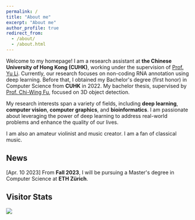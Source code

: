 ```yaml
---
permalink: /
title: "About me"
excerpt: "About me"
author_profile: true
redirect_from: 
  - /about/
  - /about.html
---
```


Welcome to my homepage! I am a research assistant at **the Chinese University of Hong Kong (CUHK)**, working under the supervision of [Prof. Yu Li](https://liyu95.com). Currently, our research focuses on non-coding RNA annotation using deep learning. Before that, I obtained my Bachelor's degree (first honor) in Computer Science from **CUHK** in 2022. My bachelor thesis, supervised by [Prof. Chi-Wing Fu](https://www.cse.cuhk.edu.hk/~cwfu/), focused on 3D object detection.

My research interests span a variety of fields, including **deep learning**, **computer vision**, **computer graphics**, and **bioinformatics**. I am passionate about leveraging the power of deep learning to address real-world problems and enhance the quality of our lives.

I am also an amateur violinist and music creator. I am a fan of classical music.

## News
\[Apr. 10 2023\] From **Fall 2023**, I will be pursuing a Master's degree in Computer Science at **ETH Zürich**.

## Visitor Stats
<a href='https://clustrmaps.com/site/1bu3q'  title='Visit tracker'><img src='//clustrmaps.com/map_v2.png?cl=ffffff&w=a&t=m&d=hPz83ooOeVSVuwuzWMdWQebtSzyq1kVUFOBoofO98_o&co=2d78ad&ct=ffffff'/></a>

